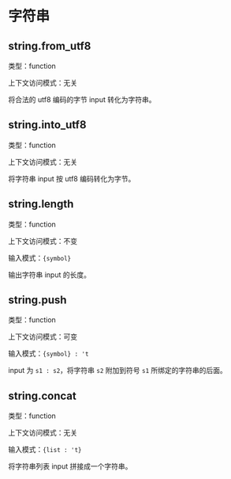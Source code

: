 # 字符串

## string.from_utf8

类型：function

上下文访问模式：无关

将合法的 utf8 编码的字节 input 转化为字符串。

## string.into_utf8

类型：function

上下文访问模式：无关

将字符串 input 按 utf8 编码转化为字节。

## string.length

类型：function

上下文访问模式：不变

输入模式：`{symbol}`

输出字符串 input 的长度。

## string.push

类型：function

上下文访问模式：可变

输入模式：`{symbol} : 't`

input 为 `s1 : s2`，将字符串 `s2` 附加到符号 `s1` 所绑定的字符串的后面。

## string.concat

类型：function

上下文访问模式：无关

输入模式：`{list : 't}`

将字符串列表 input 拼接成一个字符串。
